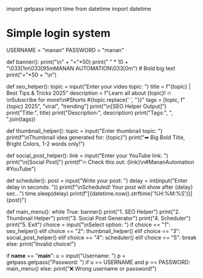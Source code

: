 import getpass
import time
from datetime import datetime

# Simple login system
USERNAME = "manan"
PASSWORD = "manan"

def banner():
    print("\n" + "="*50)
    print(" " * 10 + "\033[1m\033[95mMANAN AUTOMATION\033[0m")  # Bold big text
    print("="*50 + "\n")

def seo_helper():
    topic = input("Enter your video topic: ")
    title = f"{topic} | Best Tips & Tricks 2025"
    description = f"Learn all about {topic}! 🔥\nSubscribe for more!\n#Shorts #{topic.replace(' ', '')}"
    tags = [topic, f"{topic} 2025", "viral", "trending"]
    print("\n[SEO Helper Output]")
    print("Title:", title)
    print("Description:", description)
    print("Tags:", ", ".join(tags))

def thumbnail_helper():
    topic = input("Enter thumbnail topic: ")
    print(f"\nThumbnail idea generated for: {topic}")
    print("➡ Big Bold Title, Bright Colors, 1-2 words only!")

def social_post_helper():
    link = input("Enter your YouTube link: ")
    print("\n[Social Post]")
    print(f"🔥 Check this out: {link}\n#MananAutomation #YouTube")

def scheduler():
    post = input("Write your post: ")
    delay = int(input("Enter delay in seconds: "))
    print(f"\nScheduled! Your post will show after {delay} sec...")
    time.sleep(delay)
    print(f"[{datetime.now().strftime('%H:%M:%S')}] {post}")

def main_menu():
    while True:
        banner()
        print("1. SEO Helper")
        print("2. Thumbnail Helper")
        print("3. Social Post Generator")
        print("4. Scheduler")
        print("5. Exit")
        choice = input("\nSelect option: ")
        if choice == "1": seo_helper()
        elif choice == "2": thumbnail_helper()
        elif choice == "3": social_post_helper()
        elif choice == "4": scheduler()
        elif choice == "5": break
        else: print("Invalid choice!")

if __name__ == "__main__":
    u = input("Username: ")
    p = getpass.getpass("Password: ")
    if u == USERNAME and p == PASSWORD:
        main_menu()
    else:
        print("❌ Wrong username or password!")
